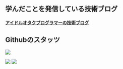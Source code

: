 ## 学んだことを発信している技術ブログ

#### [アイドルオタクプログラマーの技術ブログ](https://otaku-programmer.com/)

## Githubのスタッツ


![](http://github-profile-summary-cards.vercel.app/api/cards/profile-details?username=ryotaro-tenya0727&theme=github)

![](http://github-profile-summary-cards.vercel.app/api/cards/repos-per-language?username=ryotaro-tenya0727&theme=github)
![](http://github-profile-summary-cards.vercel.app/api/cards/most-commit-language?username=ryotaro-tenya0727&theme=github)


